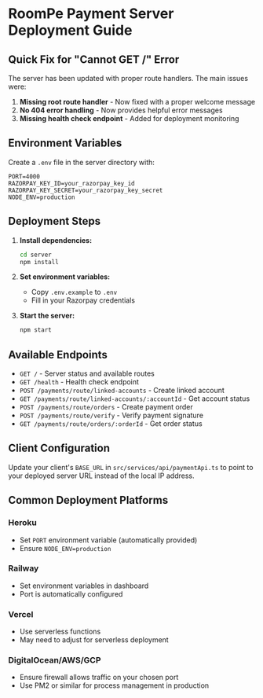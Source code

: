 # RoomPe Payment Server Deployment Guide

## Quick Fix for "Cannot GET /" Error

The server has been updated with proper route handlers. The main issues were:

1. **Missing root route handler** - Now fixed with a proper welcome message
2. **No 404 error handling** - Now provides helpful error messages
3. **Missing health check endpoint** - Added for deployment monitoring

## Environment Variables

Create a `.env` file in the server directory with:

```env
PORT=4000
RAZORPAY_KEY_ID=your_razorpay_key_id
RAZORPAY_KEY_SECRET=your_razorpay_key_secret
NODE_ENV=production
```

## Deployment Steps

1. **Install dependencies:**
   ```bash
   cd server
   npm install
   ```

2. **Set environment variables:**
   - Copy `.env.example` to `.env`
   - Fill in your Razorpay credentials

3. **Start the server:**
   ```bash
   npm start
   ```

## Available Endpoints

- `GET /` - Server status and available routes
- `GET /health` - Health check endpoint
- `POST /payments/route/linked-accounts` - Create linked account
- `GET /payments/route/linked-accounts/:accountId` - Get account status
- `POST /payments/route/orders` - Create payment order
- `POST /payments/route/verify` - Verify payment signature
- `GET /payments/route/orders/:orderId` - Get order status

## Client Configuration

Update your client's `BASE_URL` in `src/services/api/paymentApi.ts` to point to your deployed server URL instead of the local IP address.

## Common Deployment Platforms

### Heroku
- Set `PORT` environment variable (automatically provided)
- Ensure `NODE_ENV=production`

### Railway
- Set environment variables in dashboard
- Port is automatically configured

### Vercel
- Use serverless functions
- May need to adjust for serverless deployment

### DigitalOcean/AWS/GCP
- Ensure firewall allows traffic on your chosen port
- Use PM2 or similar for process management in production

